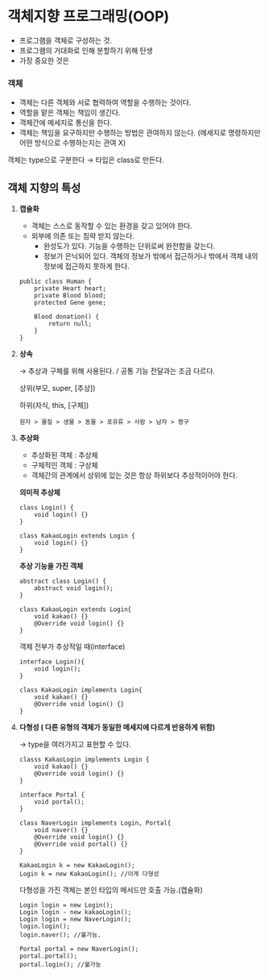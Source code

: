 # 객체지향 프로그래밍(OOP)

- 프로그램을 객체로 구성하는 것.
- 프로그램의 거대화로 인해 분할하기 위해 탄생
- 가장 중요한 것은

### **객체**

- 객체는 다른 객체와 서로 협력하여 역할을 수행하는 것이다.
- 역할을 맡은 객체는 책임이 생긴다.
- 객체간에 메세지로 통신을 한다.
- 객체는 책임을 요구하지만 수행하는 방법은 관여하지 않는다.
(메세지로 명령하지만 어떤 방식으로 수행하는지는 관여 X)

객체는 type으로 구분한다 → 타입은 class로 만든다.

## 객체 지향의 특성

1. **캡슐화**
    - 객체는 스스로 동작할 수 있는 환경을 갖고 있어야 한다.
    - 외부에 의존 또는 침략 받지 않는다.
        - 완성도가 있다. 기능을 수행하는 단위로써 완전함을 갖는다.
        - 정보가 은닉되어 있다. 객체의 정보가 밖에서 접근하거나 밖에서 객체 내의 정보에 접근하지 못하게 한다.
    
    ```
    public class Human {
    	private Heart heart;
    	private Blood blood;
    	protected Gene gene;
    
    	Blood donation() {
    		return null;
    	}
    }
    ```
    
2. **상속**
    
    → 추상과 구체를 위해 사용된다. / 공통 기능 전달과는 조금 다르다.
    
    상위(부모, super, [추상])
    
    하위(자식, this, [구체])
    
    `원자 > 물질 > 생물 > 동물 > 포유류 > 사람 > 남자 > 짱구`
    
3. **추상화**
    - 추상화된 객체 : 추상체
    - 구체적인 객체 : 구상체
    - 객체간의 관계에서 상위에 있는 것은 항상 하위보다 추상적이어야 한다.
    
    **의미적 추상체**
    
    ```
    class Login() {
    	void login() {}
    }
    
    class KakaoLogin extends Login {
    	void login() {}
    }
    ```
    
    **추상 기능을 가진 객체**
    
    ```
    abstract class Login() {
    	abstract void login();
    }
    
    class KakaoLogin extends Login{
    	void kakao() {}
    	@Override void login() {}
    }
    ```
    
    객체 전부가 추상적일 때(interface)
    
    ```
    interface Login(){
    	void login();
    }
    
    class KakaoLogin implements Login{
    	void kakao() {}
    	@Override void login() {}
    }
    ```
    
4. **다형성 ( 다른 유형의 객체가 동일한 메세지에 다르게 반응하게 위함)**
    
    → type을 여러가지고 표현할 수 있다.
    
    ```
    classs KakaoLogin implements Login {
    	void kakao() {}
    	@Override void login() {}
    }
    
    interface Portal {
    	void portal();
    }
    
    class NaverLogin implements Login, Portal{
    	void naver() {}
    	@Override void login() {}
    	@Override void portal() {}
    }
    
    KakaoLogin k = new KakaoLogin();
    Login k = new KakaoLogin(); //이게 다형성
    ```
    
    다형성을 가진 객체는 본인 타입의 메서드만 호출 가능.(캡슐화)
    
    ```
    Login login = new Login();
    Login login - new kakaoLogin();
    Login login = new NaverLogin();
    login.login();
    login.naver(); //불가능.
    
    Portal portal = new NaverLogin();
    portal.portal();
    portal.login(); //불가능
    ```
